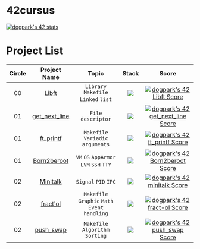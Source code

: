 # 42cursus

[![dogpark's 42 stats](https://badge42.vercel.app/api/v2/clam4rmh700350fjk8ctdih83/stats?cursusId=21&coalitionId=86)](https://github.com/JaeSeoKim/badge42)

# Project List

| Circle |                                     Project Name                                      |                    Topic                     |                                                      Stack                                                      |                                                                          Score                                                                           |
| :----: | :-----------------------------------------------------------------------------------: | :------------------------------------------: | :-------------------------------------------------------------------------------------------------------------: | :------------------------------------------------------------------------------------------------------------------------------------------------------: |
|   00   |         [Libft](https://github.com/moeyg/42cursus/tree/main/Circle%200/Libft)         |     `Library` `Makefile` `Linked` `list`     |          <img src="https://img.shields.io/badge/c-A8B9CC?style=for-the-badge&logo=c&logoColor=white">           |     [![dogpark's 42 Libft Score](https://badge42.vercel.app/api/v2/clam4rmh700350fjk8ctdih83/project/2927858)](https://github.com/JaeSeoKim/badge42)     |
|   01   | [get_next_line](https://github.com/moeyg/42cursus/tree/main/Circle%201/get_next_line) |              `File descriptor`               |          <img src="https://img.shields.io/badge/c-A8B9CC?style=for-the-badge&logo=c&logoColor=white">           | [![dogpark's 42 get_next_line Score](https://badge42.vercel.app/api/v2/clam4rmh700350fjk8ctdih83/project/3030835)](https://github.com/JaeSeoKim/badge42) |
|   01   |     [ft_printf](https://github.com/moeyg/42cursus/tree/main/Circle%201/ft_printf)     |       `Makefile` `Variadic arguments`        |          <img src="https://img.shields.io/badge/c-A8B9CC?style=for-the-badge&logo=c&logoColor=white">           |   [![dogpark's 42 ft_printf Score](https://badge42.vercel.app/api/v2/clam4rmh700350fjk8ctdih83/project/3048891)](https://github.com/JaeSeoKim/badge42)   |
|   01   |   [Born2beroot](https://github.com/moeyg/42cursus/tree/main/Circle%201/Born2beroot)   |    `VM` `OS` `AppArmor` `LVM` `SSH` `TTY`    | <img src="https://img.shields.io/badge/VirtualBox-183A61?style=for-the-badge&logo=VirtualBox&logoColor=white"/> |  [![dogpark's 42 Born2beroot Score](https://badge42.vercel.app/api/v2/clam4rmh700350fjk8ctdih83/project/3059221)](https://github.com/JaeSeoKim/badge42)  |
|   02   |      [Minitalk](https://github.com/moeyg/42cursus/tree/main/Circle%202/Minitalk)      |             `Signal` `PID` `IPC`             |          <img src="https://img.shields.io/badge/c-A8B9CC?style=for-the-badge&logo=c&logoColor=white">           |   [![dogpark's 42 minitalk Score](https://badge42.vercel.app/api/v2/clam4rmh700350fjk8ctdih83/project/3109558)](https://github.com/JaeSeoKim/badge42)    |
|   02   |      [fract'ol](https://github.com/moeyg/42cursus/tree/main/Circle%202/fract'ol)      | `Makefile` `Graphic` `Math` `Event handling` |          <img src="https://img.shields.io/badge/c-A8B9CC?style=for-the-badge&logo=c&logoColor=white">           |   [![dogpark's 42 fract-ol Score](https://badge42.vercel.app/api/v2/clam4rmh700350fjk8ctdih83/project/3190987)](https://github.com/JaeSeoKim/badge42)    |
|   02   |     [push_swap](https://github.com/moeyg/42cursus/tree/main/Circle%202/push_swap)     |       `Makefile` `Algorithm` `Sorting`       |          <img src="https://img.shields.io/badge/c-A8B9CC?style=for-the-badge&logo=c&logoColor=white">           |   [![dogpark's 42 push_swap Score](https://badge42.vercel.app/api/v2/clam4rmh700350fjk8ctdih83/project/3117540)](https://github.com/JaeSeoKim/badge42)   |
